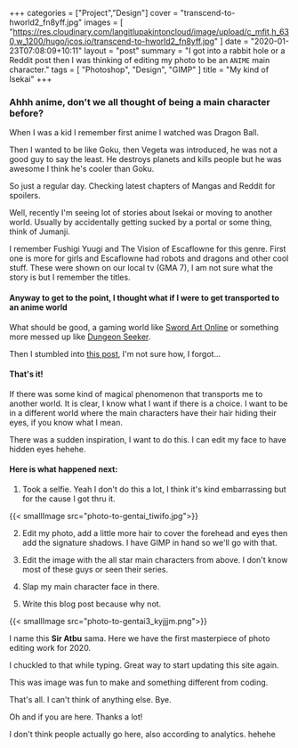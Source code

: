 +++
categories = ["Project","Design"]
cover = "transcend-to-hworld2_fn8yff.jpg"
images = [
  "https://res.cloudinary.com/langitlupakintoncloud/image/upload/c_mfit,h_630,w_1200/hugo/jcos.io/transcend-to-hworld2_fn8yff.jpg"
]
date = "2020-01-23T07:08:09+10:11"
layout = "post"
summary = "I got into a rabbit hole or a Reddit post then I was thinking of editing my photo to be an `ANIME` main character."
tags = [
  "Photoshop",
  "Design",
  "GIMP"
]
title = "My kind of Isekai"
+++

### Ahhh anime, don't we all thought of being a main character before?

When I was a kid I remember first anime I watched was Dragon Ball.

Then I wanted to be like Goku, then Vegeta was introduced, he was not a good guy to say the least. 
He destroys planets and kills people but he was awesome I think he's cooler than Goku.

So just a regular day.
Checking latest chapters of Mangas and Reddit for spoilers.

Well, recently I'm seeing lot of stories about Isekai or moving to another world.
Usually by accidentally getting sucked by a portal or some thing, think of Jumanji.

I remember Fushigi Yuugi and The Vision of Escaflowne for this genre.
First one is more for girls and Escaflowne had robots and dragons and other cool stuff.
These were shown on our local tv (GMA 7), I am not sure what the story is but I remember the titles.

#### Anyway to get to the point, I thought what if I were to get transported to an anime world

What should be good, a gaming world like [Sword Art Online](https://myanimelist.net/anime/11757/Sword_Art_Online?q=sword%20art%20online) or something more messed up like [Dungeon Seeker](https://myanimelist.net/manga/98820/Dungeon_Seeker?q=dungeon%20seeker).

Then I stumbled into [this post](https://www.reddit.com/r/Animemes/comments/94vwbt/how_to_spot_the_hentai_protagonist/), I'm not sure how, I forgot...

#### That's it!
If there was some kind of magical phenomenon that transports me to another world.
It is clear, I know what I want if there is a choice.
I want to be in a different world where the main characters have their hair hiding their eyes, if you know what I mean.

There was a sudden inspiration, I want to do this.
I can edit my face to have hidden eyes hehehe.

#### Here is what happened next:

1. Took a selfie. Yeah I don't do this a lot, I think it's kind embarrassing but for the cause I got thru it.

{{< smallImage src="photo-to-gentai_tiwifo.jpg">}}

2. Edit my photo, add a little more hair to cover the forehead and eyes then add the signature shadows. I have GIMP in hand so we'll go with that.

3. Edit the image with the all star main characters from above. I don't know most of these guys or seen their series.

4. Slap my main character face in there.

5. Write this blog post because why not.

{{< smallImage src="photo-to-gentai3_kyjjjm.png">}}

I name this **Sir Atbu** sama. Here we have the first masterpiece of photo editing work for 2020.

I chuckled to that while typing. Great way to start updating this site again.

This was image was fun to make and something different from coding.

That's all. I can't think of anything else. Bye.

Oh and if you are here. Thanks a lot!

I don't think people actually go here, also according to analytics. hehehe
